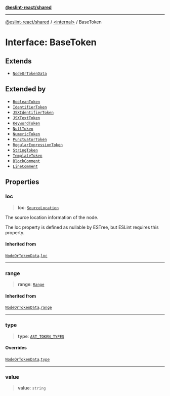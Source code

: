 [**@eslint-react/shared**](../../README.md)

***

[@eslint-react/shared](../../README.md) / [\<internal\>](../README.md) / BaseToken

# Interface: BaseToken

## Extends

- [`NodeOrTokenData`](NodeOrTokenData.md)

## Extended by

- [`BooleanToken`](BooleanToken.md)
- [`IdentifierToken`](IdentifierToken.md)
- [`JSXIdentifierToken`](JSXIdentifierToken.md)
- [`JSXTextToken`](JSXTextToken.md)
- [`KeywordToken`](KeywordToken.md)
- [`NullToken`](NullToken.md)
- [`NumericToken`](NumericToken.md)
- [`PunctuatorToken`](PunctuatorToken.md)
- [`RegularExpressionToken`](RegularExpressionToken.md)
- [`StringToken`](StringToken.md)
- [`TemplateToken`](TemplateToken.md)
- [`BlockComment`](BlockComment.md)
- [`LineComment`](LineComment.md)

## Properties

### loc

> **loc**: [`SourceLocation`](SourceLocation.md)

The source location information of the node.

The loc property is defined as nullable by ESTree, but ESLint requires this property.

#### Inherited from

[`NodeOrTokenData`](NodeOrTokenData.md).[`loc`](NodeOrTokenData.md#loc)

***

### range

> **range**: [`Range`](../type-aliases/Range.md)

#### Inherited from

[`NodeOrTokenData`](NodeOrTokenData.md).[`range`](NodeOrTokenData.md#range)

***

### type

> **type**: [`AST_TOKEN_TYPES`](../enumerations/AST_TOKEN_TYPES.md)

#### Overrides

[`NodeOrTokenData`](NodeOrTokenData.md).[`type`](NodeOrTokenData.md#type)

***

### value

> **value**: `string`
